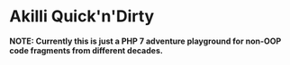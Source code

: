 # Akilli Quick'n'Dirty

**NOTE: Currently this is just a PHP 7 adventure playground for non-OOP code fragments from different decades.**

